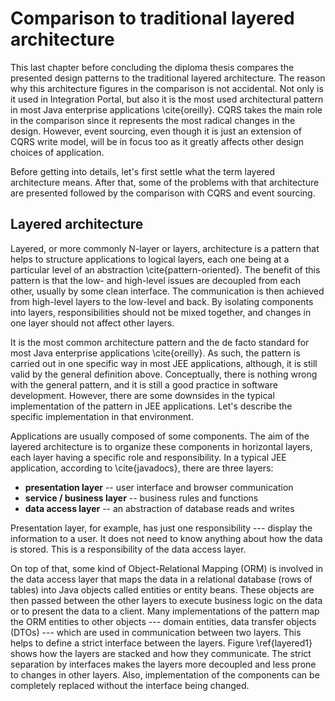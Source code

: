 # Comparison to traditional layered architecture

This last chapter before concluding the diploma thesis compares the presented design patterns to the traditional layered architecture. The reason why this architecture figures in the comparison is not accidental. Not only is it used in Integration Portal, but also it is the most used architectural pattern in most Java enterprise applications \cite{oreilly}. CQRS takes the main role in the comparison since it represents the most radical changes in the design. However, event sourcing, even though it is just an extension of CQRS write model, will be in focus too as it greatly affects other design choices of application.

Before getting into details, let's first settle what the term layered architecture means. After that, some of the problems with that architecture are presented followed by the comparison with CQRS and event sourcing.

## Layered architecture

Layered, or more commonly N-layer or layers, architecture is a pattern that helps to structure applications to logical layers, each one being at a particular level of an abstraction \cite{pattern-oriented}. The benefit of this pattern is that the low- and high-level issues are decoupled from each other, usually by some clean interface. The communication is then achieved from high-level layers to the low-level and back. By isolating components into layers, responsibilities should not be mixed together, and changes in one layer should not affect other layers.

It is the most common architecture pattern and the de facto standard for most Java enterprise applications \cite{oreilly}. As such, the pattern is carried out in one specific way in most JEE applications, although, it is still valid by the general definition above. Conceptually, there is nothing wrong with the general pattern, and it is still a good practice in software development. However, there are some downsides in the typical implementation of the pattern in JEE applications. Let's describe the specific implementation in that environment.

Applications are usually composed of some components. The aim of the layered architecture is to organize these components in horizontal layers, each layer having a specific role and responsibility. In a typical JEE application, according to \cite{javadocs}, there are three layers:

- **presentation layer** -- user interface and browser communication
- **service / business layer** -- business rules and functions
- **data access layer** -- an abstraction of database reads and writes

Presentation layer, for example, has just one responsibility --- display the information to a user. It does not need to know anything about how the data is stored. This is a responsibility of the data access layer.

On top of that, some kind of Object-Relational Mapping (ORM) is involved in the data access layer that maps the data in a relational database (rows of tables) into Java objects called entities or entity beans. These objects are then passed between the other layers to execute business logic on the data or to present the data to a client. Many implementations of the pattern map the ORM entities to other objects --- domain entities, data transfer objects (DTOs) ---  which are used in communication between two layers. This helps to define a strict interface between the layers. Figure \ref{layered1} shows how the layers are stacked and how they communicate. The strict separation by interfaces makes the layers more decoupled and less prone to changes in other layers. Also, implementation of the components can be completely replaced without the interface being changed.